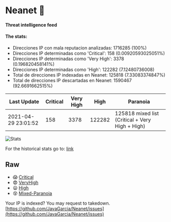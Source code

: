 # Neanet :hocho:
#### Threat intelligence feed
#### The stats:

- Direcciones IP con mala reputacion analizadas: 1716285 (100%)
- Direcciones IP determinadas como 'Critical':  158 (0.00920593025051%)
- Direcciones IP determinadas como 'Very High':  3378 (0.196820458141%)
- Direcciones IP determinadas como 'High':  122282 (7.12480736008)
- Total de direcciones IP indexadas en Neanet:  125818 (7.33083374847%)
- Total de direcciones IP descartadas en Neanet:  1590467 (92.6691662515%)

| Last Update | Critical | Very High | High | Paranoia |
| --- | --- | --- | --- | --- |
| 2021-04-29 23:01:52 | 158 | 3378 | 122282 | 125818 mixed list (Critical + Very High + High)|

![Stats](https://docs.google.com/spreadsheets/d/e/2PACX-1vSnaNMIXVabIpDJjufMlzH7poXnshF3mgd8Is1g9ytUEzVsP5my4Trn8f-xkoLLQ38xpL3HtmUexLo6/pubchart?oid=501124687&format=image)

For the historical stats go to: [link](/stats.csv)
## Raw
- :scream: [Critical](https://raw.githubusercontent.com/JavaGarcia/Neanet/master/blacklists/neanet_critical.txt)
- :fearful: [VeryHigh](https://raw.githubusercontent.com/JavaGarcia/Neanet/master/blacklists/neanet_veryHigh.txtt)
- :frowning: [High](https://raw.githubusercontent.com/JavaGarcia/Neanet/master/blacklists/neanet_high.txt)
- :dizzy_face: [Mixed-Paranoia](https://raw.githubusercontent.com/JavaGarcia/Neanet/master/blacklists/neanet_all.txt)


Your IP is indexed? You may request to takedown. [https://github.com/JavaGarcia/Neanet/issues](https://github.com/JavaGarcia/Neanet/issues)





























































































































































































































































































































































































































































































































































































































































































































































































































































































































































































































































































































































































































































































































































































































































































































































































































































































































































































































































































































































































































































































































































































































































































































































































































































































































































































































































































































































































































































































































































































































































































































































































































































































































































































































































































































































































































































































































































































































































































































































































































































































































































































































































































































































































































































































































































































































































































































































































































































































































































































































































































































































































































































































































































































































































































































































































































































































































































































































































































































































































































































































































































































